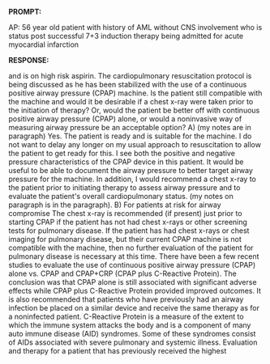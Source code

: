 **PROMPT:**

AP:  56 year old patient with history of AML without CNS involvement who is status post successful 7+3 induction therapy being admitted for acute myocardial infarction

**RESPONSE:**

  and is on high risk aspirin. The cardiopulmonary resuscitation protocol is being discussed as he has been stabilized with the use of a continuous positive airway pressure (CPAP) machine. Is the patient still compatible with the machine and would it be desirable if a chest x-ray were taken prior to the initiation of therapy? Or, would the patient be better off with continuous positive airway pressure (CPAP) alone, or would a noninvasive way of measuring airway pressure be an acceptable option?  A) (my notes are in paragraph)   Yes. The patient is ready and is suitable for the machine. I do not want to delay any longer on my usual approach to resuscitation to allow the patient to get ready for this. I see both the positive and negative pressure characteristics of the CPAP device in this patient. It would be useful to be able to document the airway pressure to better target airway pressure for the machine. In addition, I would recommend a chest x-ray to the patient prior to initiating therapy to assess airway pressure and to evaluate the patient's overall cardiopulmonary status. (my notes on paragraph is in the paragraph).   B) For patients at risk for airway compromise  The chest x-ray is recommended (if present) just prior to starting CPAP if the patient has not had chest x-rays or other screening tests for pulmonary disease. If the patient has had chest x-rays or chest imaging for pulmonary disease, but their current CPAP machine is not compatible with the machine, then no further evaluation of the patient for pulmonary disease is necessary at this time.  There have been a few recent studies to evaluate the use of continuous positive airway pressure (CPAP) alone vs. CPAP and CPAP+CRP (CPAP plus C-Reactive Protein). The conclusion was that CPAP alone is still associated with significant adverse effects while CPAP plus C-Reactive Protein provided improved outcomes. It is also recommended that patients who have previously had an airway infection be placed on a similar device and receive the same therapy as for a noninfected patient.  C-Reactive Protein is a measure of the extent to which the immune system attacks the body and is a component of many auto immune disease (AID) syndromes. Some of these syndromes consist of AIDs associated with severe pulmonary and systemic illness.   Evaluation and therapy for a patient that has previously received the highest